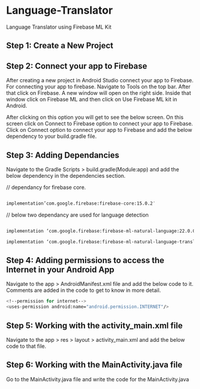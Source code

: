 # Language-Translator
Language Translator using Firebase ML Kit


## Step 1: Create a New Project

## Step 2: Connect your app to Firebase

After creating a new project in Android Studio connect your app to Firebase. For connecting your app to firebase. Navigate to Tools on the top bar. After that click on Firebase. A new window will open on the right side. Inside that window click on Firebase ML and then click on Use Firebase ML kit in Android. 

After clicking on this option you will get to see the below screen. On this screen click on Connect to Firebase option to connect your app to Firebase. Click on Connect option to connect your app to Firebase and add the below dependency to your build.gradle file.


## Step 3: Adding Dependancies

Navigate to the Gradle Scripts > build.gradle(Module:app) and add the below dependency in the dependencies section.   

// dependancy for firebase core.

```bash

implementation’com.google.firebase:firebase-core:15.0.2′

```

// below two dependancy are used for language detection

```bash

implementation ‘com.google.firebase:firebase-ml-natural-language:22.0.0’

implementation ‘com.google.firebase:firebase-ml-natural-language-translate-model:20.0.8’

```

## Step 4: Adding permissions to access the Internet in your Android App

Navigate to the app > AndroidManifest.xml file and add the below code to it. Comments are added in the code to get to know in more detail.  


```bash
<!--permission for internet-->
<uses-permission android:name="android.permission.INTERNET"/>
```

## Step 5: Working with the activity_main.xml file

Navigate to the app > res > layout > activity_main.xml and add the below code to that file. 

## Step 6: Working with the MainActivity.java file

Go to the MainActivity.java file and write the code for the MainActivity.java
